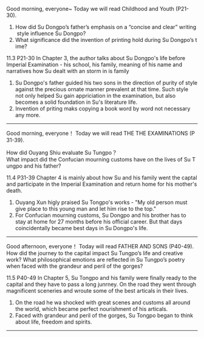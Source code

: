Good morning, everyone~ Today we will read Childhood and Youth (P21-30).   
1. How did Su Dongpo’s father’s emphasis on a “concise and clear” writing style influence Su Dongpo?  
2. What significance did the invention of printing hold during Su Dongpo’s time?

11.3 P21-30
In Chapter 3, the author talks about Su Dongpo's life before Imperial Examination - his school, his family, meaning of his name and narratives how Su dealt with an storm in is family
1. Su Dongpo's father guided his two sons in the direction of purity of style against the precious ornate manner prevalent at that time. Such style not only helped Su gain appriciation in the examination, but also becomes a solid foundation in Su's literature life.
2. Invention of priting maks copying a book word by word not necessary any more.

---

Good morning, everyone！ Today we will read THE THE EXAMINATIONS (P31-39).  
  
How did Ouyang Shiu evaluate Su Tungpo？What impact did the Confucian mourning customs have on the lives of Su Tungpo and his father?

11.4 P31-39
Chapter 4 is mainly about how Su and his family went the captal and participate in the Imperial Examination and return home for his mother's death. 
1. Ouyang Xun higly praised Su Tongpo's works - "My old person must give place to this young man and let him rise to the top."
2. For Confucian mourning customs, Su Dongpo and his brother has to stay at home for 27 months before his official career. But that days coincidentally became best days in Su Dongpo's life.

---

Good afternoon, everyone！ Today will read FATHER AND SONS (P40-49). How did the journey to the capital impact Su Tungpo’s life and creative work? What philosophical emotions are reflected in Su Tungpo’s poetry when faced with the grandeur and peril of the gorges?

11.5 P40-49
In Chapter 5, Su Tongpo and his family were finally ready to the capital and they have to pass a long junrney. On the road they went through magnificent sceneries and wroute some of the best articals in their lives.

1. On the road he wa shocked with great scenes and customs all around the world, which became perfect nourishment of his articals.
2. Faced with grandeur and peril of the gorges, Su Tongpo began to think about life, freedom and spirits.

---
